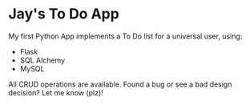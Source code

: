 # Jay's To Do App

My first Python App implements a To Do list for a universal user, using:
* Flask
* SQL Alchemy
* MySQL

All CRUD operations are available. Found a bug or see a bad design decision? Let me know (plz)!
